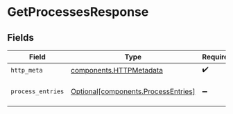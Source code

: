 # GetProcessesResponse


## Fields

| Field                                                                            | Type                                                                             | Required                                                                         | Description                                                                      |
| -------------------------------------------------------------------------------- | -------------------------------------------------------------------------------- | -------------------------------------------------------------------------------- | -------------------------------------------------------------------------------- |
| `http_meta`                                                                      | [components.HTTPMetadata](../../models/components/httpmetadata.md)               | :heavy_check_mark:                                                               | N/A                                                                              |
| `process_entries`                                                                | [Optional[components.ProcessEntries]](../../models/components/processentries.md) | :heavy_minus_sign:                                                               | a list of ProcessEntry objects                                                   |
